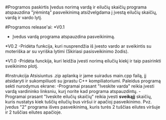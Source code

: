 #Programos paskirtis
Įvedus norimą vardą ir eilučių skaičių programa atspauzdina "įrėmintą" pasveikinimą atsižvelgdama į įvestą eilučių skaičių, vardą ir vardo lytį.

#Programos release'ai:
*V0.1 
- Įvedus vardą programa atspauzdina pasveikinimą.

*V0.2
-Pridėta funkcija, kuri nusprendžia iš įvesto vardo ar sveikintis su moteriška ar su vyriška lytimi (Skiriasi pasisveikinimo žodis).

*V1.0
-Pridėta funckija, kuri leidžia įvesti norimą eilučių kiekį ir taip pasirinkti sveikinimo plotį.

#Instrukcija
Atsisiuntus .zip aplanką ir jame suiradus main.cpp failą, jį atsidaryti ir sukompiliuoti su įprastu C++ kompiliatoriumi. Paleidus programą sekti nurodymus ekrane:
-Programai prasant "Iveskite varda" reikia įvesti vardą vardininko linksniu, kurį norite kad programa atspauzdintų.
-Programai prasant "Iveskite eilučių skaičių" reikia įvesti **sveikąjį** skaičių, kuris nustatys kiek tuščių eilučių bus viršui ir apačioj pasveikinimo. Pvz. įvedus "2" programa išves pasveikinimą, kuris turės 2 tuščias eilutes viršuje ir 2 tuščias eilutes apačioje.
